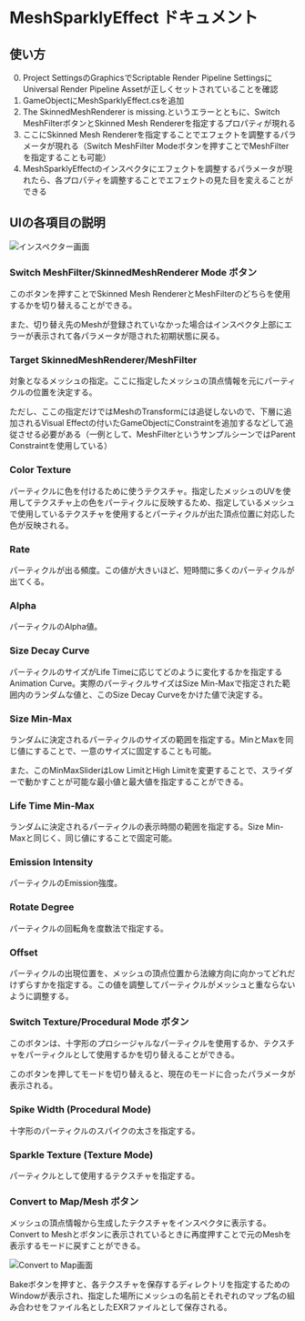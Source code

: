 ﻿# MeshSparklyEffect ドキュメント

## 使い方

0. Project SettingsのGraphicsでScriptable Render Pipeline SettingsにUniversal Render Pipeline Assetが正しくセットされていることを確認
1. GameObjectにMeshSparklyEffect.csを追加
1. The SkinnedMeshRenderer is missing.というエラーとともに、Switch MeshFilterボタンとSkinned Mesh Rendererを指定するプロパティが現れる
1. ここにSkinned Mesh Rendererを指定することでエフェクトを調整するパラメータが現れる（Switch MeshFilter Modeボタンを押すことでMeshFilterを指定することも可能）
1. MeshSparklyEffectのインスペクタにエフェクトを調整するパラメータが現れたら、各プロパティを調整することでエフェクトの見た目を変えることができる

## UIの各項目の説明

![インスペクター画面](./Images/inspector.png)

### Switch MeshFilter/SkinnedMeshRenderer Mode ボタン

このボタンを押すことでSkinned Mesh RendererとMeshFilterのどちらを使用するかを切り替えることができる。

また、切り替え先のMeshが登録されていなかった場合はインスペクタ上部にエラーが表示されて各パラメータが隠された初期状態に戻る。

### Target SkinnedMeshRenderer/MeshFilter

対象となるメッシュの指定。ここに指定したメッシュの頂点情報を元にパーティクルの位置を決定する。

ただし、ここの指定だけではMeshのTransformには追従しないので、下層に追加されるVisual
Effectの付いたGameObjectにConstraintを追加するなどして追従させる必要がある（一例として、MeshFilterというサンプルシーンではParent Constraintを使用している）

### Color Texture

パーティクルに色を付けるために使うテクスチャ。指定したメッシュのUVを使用してテクスチャ上の色をパーティクルに反映するため、指定しているメッシュで使用しているテクスチャを使用するとパーティクルが出た頂点位置に対応した色が反映される。

### Rate

パーティクルが出る頻度。この値が大きいほど、短時間に多くのパーティクルが出てくる。

### Alpha

パーティクルのAlpha値。

### Size Decay Curve

パーティクルのサイズがLife Timeに応じてどのように変化するかを指定するAnimation Curve。実際のパーティクルサイズはSize Min-Maxで指定された範囲内のランダムな値と、このSize Decay Curveをかけた値で決定する。

### Size Min-Max

ランダムに決定されるパーティクルのサイズの範囲を指定する。MinとMaxを同じ値にすることで、一意のサイズに固定することも可能。

また、このMinMaxSliderはLow LimitとHigh Limitを変更することで、スライダーで動かすことが可能な最小値と最大値を指定することができる。

### Life Time Min-Max

ランダムに決定されるパーティクルの表示時間の範囲を指定する。Size Min-Maxと同じく、同じ値にすることで固定可能。

### Emission Intensity

パーティクルのEmission強度。

### Rotate Degree

パーティクルの回転角を度数法で指定する。

### Offset

パーティクルの出現位置を、メッシュの頂点位置から法線方向に向かってどれだけずらすかを指定する。この値を調整してパーティクルがメッシュと重ならないように調整する。

### Switch Texture/Procedural Mode ボタン

このボタンは、十字形のプロシージャルなパーティクルを使用するか、テクスチャをパーティクルとして使用するかを切り替えることができる。

このボタンを押してモードを切り替えると、現在のモードに合ったパラメータが表示される。

### Spike Width (Procedural Mode)

十字形のパーティクルのスパイクの太さを指定する。

### Sparkle Texture (Texture Mode)

パーティクルとして使用するテクスチャを指定する。

### Convert to Map/Mesh ボタン

メッシュの頂点情報から生成したテクスチャをインスペクタに表示する。Convert to Meshとボタンに表示されているときに再度押すことで元のMeshを表示するモードに戻すことができる。

![Convert to Map画面](./Images/vertex_map.png)

Bakeボタンを押すと、各テクスチャを保存するディレクトリを指定するためのWindowが表示され、指定した場所にメッシュの名前とそれぞれのマップ名の組み合わせをファイル名としたEXRファイルとして保存される。
